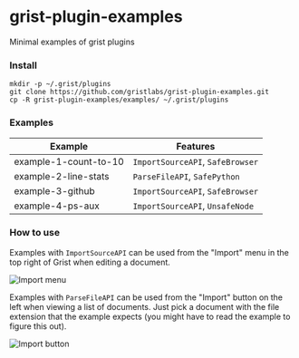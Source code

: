 # grist-plugin-examples

Minimal examples of grist plugins

### Install

```
mkdir -p ~/.grist/plugins
git clone https://github.com/gristlabs/grist-plugin-examples.git
cp -R grist-plugin-examples/examples/ ~/.grist/plugins
```

### Examples
|Example|Features|
|-------|--------|
|example-1-count-to-10|`ImportSourceAPI`, `SafeBrowser`|
|example-2-line-stats|`ParseFileAPI`, `SafePython`|
|example-3-github|`ImportSourceAPI`, `SafeBrowser`|
|example-4-ps-aux|`ImportSourceAPI`, `UnsafeNode`|

### How to use

Examples with `ImportSourceAPI` can be used from the "Import" menu
in the top right of Grist when editing a document.

![Import menu](https://user-images.githubusercontent.com/118367/44528270-19fc6f00-a6b7-11e8-9cea-0e171337d810.png)

Examples with `ParseFileAPI` can be used from the "Import" button
on the left when viewing a list of documents.  Just pick a document
with the file extension that the example expects (you might have
to read the example to figure this out).

![Import button](https://user-images.githubusercontent.com/118367/44528271-19fc6f00-a6b7-11e8-9caa-e8c913155523.png)
